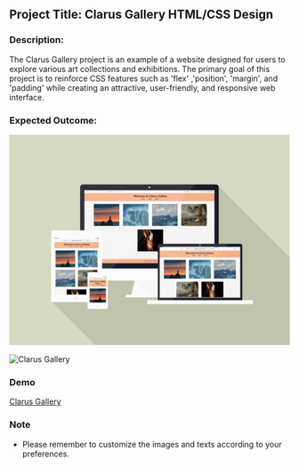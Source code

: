 ## Project Title: Clarus Gallery HTML/CSS Design

### Description:

The Clarus Gallery project is an example of a website designed for users to explore various art collections and exhibitions. The primary goal of this project is to reinforce CSS features such as 'flex' ,'position', 'margin', and 'padding' while creating an attractive, user-friendly, and responsive web interface.

### Expected Outcome:

![Clarus Gallery](./clarusgallery.png)
<br>

![Clarus Gallery](./clarusgallery.gif)

### Demo

[Clarus Gallery](https://anthonyins.github.io/ass-flex/)

### Note

- Please remember to customize the images and texts according to your preferences.
